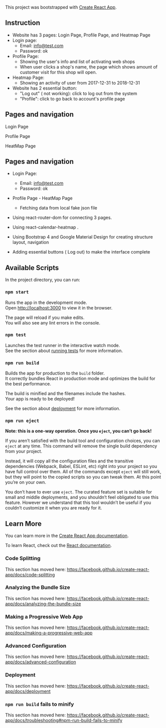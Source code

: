 This project was bootstrapped with [Create React App](https://github.com/facebook/create-react-app).
## Instruction
* Website has 3 pages: Login Page, Profile Page, and Heatmap Page
* Login page:
    * Email: info@test.com
    * Password: ok
* Profile Page:
    * Showing the user's info and list of activating web shops
    * When user clicks a shop's name, the page which shows amount of customer visit for this shop will open.
* Heatmap Page:
    * Showing an activity of user from 2017-12-31 to 2018-12-31
* Website has 2 essential button:
    * "Log out" ( not working): click to log out from the system
    * "Profile": click to go back to account's profile page            



## Pages and navigation
Login Page

Profile Page

HeatMap Page 


## Pages and navigation

* Login Page:
    * Email: info@test.com
    * Password: ok

* Profile Page - HeatMap Page
    * Fetching data from local fake json file 
    
* Using react-router-dom for connecting 3 pages. 
* Using react-calendar-heatmap . 
* Using Bootstrap 4 and Google Material Design for creating structure layout, navigation
* Adding essential buttons ( Log out) to make the interface complete   
## Available Scripts

In the project directory, you can run:

### `npm start`

Runs the app in the development mode.<br>
Open [http://localhost:3000](http://localhost:3000) to view it in the browser.

The page will reload if you make edits.<br>
You will also see any lint errors in the console.

### `npm test`

Launches the test runner in the interactive watch mode.<br>
See the section about [running tests](https://facebook.github.io/create-react-app/docs/running-tests) for more information.

### `npm run build`

Builds the app for production to the `build` folder.<br>
It correctly bundles React in production mode and optimizes the build for the best performance.

The build is minified and the filenames include the hashes.<br>
Your app is ready to be deployed!

See the section about [deployment](https://facebook.github.io/create-react-app/docs/deployment) for more information.

### `npm run eject`

**Note: this is a one-way operation. Once you `eject`, you can’t go back!**

If you aren’t satisfied with the build tool and configuration choices, you can `eject` at any time. This command will remove the single build dependency from your project.

Instead, it will copy all the configuration files and the transitive dependencies (Webpack, Babel, ESLint, etc) right into your project so you have full control over them. All of the commands except `eject` will still work, but they will point to the copied scripts so you can tweak them. At this point you’re on your own.

You don’t have to ever use `eject`. The curated feature set is suitable for small and middle deployments, and you shouldn’t feel obligated to use this feature. However we understand that this tool wouldn’t be useful if you couldn’t customize it when you are ready for it.

## Learn More

You can learn more in the [Create React App documentation](https://facebook.github.io/create-react-app/docs/getting-started).

To learn React, check out the [React documentation](https://reactjs.org/).

### Code Splitting

This section has moved here: https://facebook.github.io/create-react-app/docs/code-splitting

### Analyzing the Bundle Size

This section has moved here: https://facebook.github.io/create-react-app/docs/analyzing-the-bundle-size

### Making a Progressive Web App

This section has moved here: https://facebook.github.io/create-react-app/docs/making-a-progressive-web-app

### Advanced Configuration

This section has moved here: https://facebook.github.io/create-react-app/docs/advanced-configuration

### Deployment

This section has moved here: https://facebook.github.io/create-react-app/docs/deployment

### `npm run build` fails to minify

This section has moved here: https://facebook.github.io/create-react-app/docs/troubleshooting#npm-run-build-fails-to-minify
